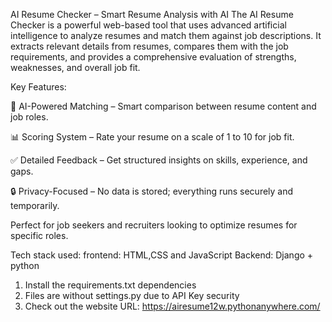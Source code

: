 AI Resume Checker – Smart Resume Analysis with AI
The AI Resume Checker is a powerful web-based tool that uses advanced artificial intelligence to analyze resumes and match them against job descriptions. It extracts relevant details from resumes, compares them with the job requirements, and provides a comprehensive evaluation of strengths, weaknesses, and overall job fit.

Key Features:

🧠 AI-Powered Matching – Smart comparison between resume content and job roles.

📊 Scoring System – Rate your resume on a scale of 1 to 10 for job fit.

✅ Detailed Feedback – Get structured insights on skills, experience, and gaps.

🔒 Privacy-Focused – No data is stored; everything runs securely and temporarily.

Perfect for job seekers and recruiters looking to optimize resumes for specific roles.

Tech stack used:
frontend: HTML,CSS and JavaScript
Backend: Django + python

1. Install the requirements.txt dependencies
2. Files are without settings.py due to API Key security
3. Check out the website URL: https://airesume12w.pythonanywhere.com/

